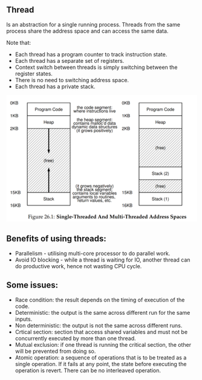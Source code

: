 ## Thread 

Is an abstraction for a single running process. Threads from the same process share the address space and can access the same data. 

Note that:

- Each thread has a program counter to track instruction state.
- Each thread has a separate set of registers.
- Context switch between threads is simply switching between the register states.
- There is no need to switching address space. 
- Each thread has a private stack. 

![](pic/Figure26.1.png)

## Benefits of using threads:

- Parallelism - utilising multi-core processor to do parallel work.
- Avoid IO blocking - while a thread is waiting for IO, another thread can do productive work, hence not wasting CPU cycle. 

## Some issues:

- Race condition: the result depends on the timing of execution of the code. 
- Deterministic: the output is the same across different run for the same inputs.
- Non deterministic: the output is not the same across different runs. 
- Crtical section: section that access shared variables and must not be concurrently executed by more than one thread. 
- Mutual exclusion: if one thread is running the critical section, the other will be prevented from doing so. 
- Atomic operation: a sequence of operations that is to be treated as a single operation. If it fails at any point, the state before executing the operation is revert. There can be no interleaved operation. 